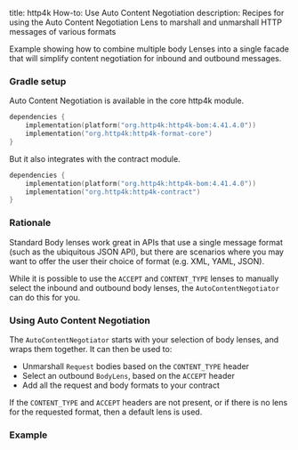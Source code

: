 title: http4k How-to: Use Auto Content Negotiation
description: Recipes for using the Auto Content Negotiation Lens to marshall and unmarshall HTTP messages of various formats

Example showing how to combine multiple body Lenses into a single facade that will simplify content negotiation for inbound and outbound messages.

### Gradle setup

Auto Content Negotiation is available in the core http4k module.

```kotlin
dependencies {
    implementation(platform("org.http4k:http4k-bom:4.41.4.0"))
    implementation("org.http4k:http4k-format-core")
}
```

But it also integrates with the contract module.

```kotlin
dependencies {
    implementation(platform("org.http4k:http4k-bom:4.41.4.0"))
    implementation("org.http4k:http4k-contract")
}
```

### Rationale
Standard Body lenses work great in APIs that use a single message format (such as the ubiquitous JSON API),
but there are scenarios where you may want to offer the user their choice of format (e.g. XML, YAML, JSON).

While it is possible to use the `ACCEPT` and `CONTENT_TYPE` lenses to manually select the inbound and outbound body lenses,
the `AutoContentNegotiator` can do this for you.

### Using Auto Content Negotiation

The `AutoContentNegotiator` starts with your selection of body lenses, and wraps them together.
It can then be used to:
- Unmarshall `Request` bodies based on the `CONTENT_TYPE` header
- Select an outbound `BodyLens`, based on the `ACCEPT` header
- Add all the request and body formats to your contract

If the `CONTENT_TYPE` and `ACCEPT` headers are not present, or if there is no lens for the requested format,
then a default lens is used.

### Example [<img class="octocat"/>](https://github.com/http4k/http4k/blob/master/src/docs/guide/howto/use_auto_content_negotiation/example.kt)

<script src="https://gist-it.appspot.com/https://github.com/http4k/http4k/blob/master/src/docs/guide/howto/use_auto_content_negotiation/example.kt"></script>
